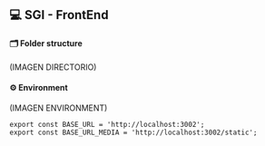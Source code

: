 ## 💻 SGI - FrontEnd 

#### 🗂️ Folder structure
(IMAGEN DIRECTORIO)


#### ⚙️ Environment
(IMAGEN ENVIRONMENT)

```node
export const BASE_URL = 'http://localhost:3002';
export const BASE_URL_MEDIA = 'http://localhost:3002/static';
```
